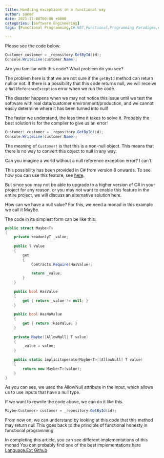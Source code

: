 ```yaml
---
title: Handling exceptions in a functional way
author: saeed
date: 2021-11-08T00:00 +0800
categories: [Software Engineering]
tags: [Functional Programming,C#.NET,Functional,Programming Paradigms,exception,c#,null reference,exception]

---
```


Please see the code below:

```csharp
Customer customer = _repository.GetById(id);
Console.WriteLine(customer.Name);
```
Are you familiar with this code? What problem do you see?

The problem here is that we are not sure if the `getById` method can return null or not. If there is a possibility that this code returns null, we will receive a `NullReferenceException` error when we run the code.

The disaster happens when we may not notice this issue until we test the software with real data/customer environment/production, and we cannot easily determine where it has been turned into null!

The faster we understand, the less time it takes to solve it. Probably the best solution is for the compiler to give us an error!

```csharp
Customer! customer = _repository.GetById(id);
Console.WriteLine(customer.Name);
```
The meaning of `Customer!` is that this is a non-null object. This means that there is no way to convert this object to null in any way.

Can you imagine a world without a null reference exception error? I can't!

This possibility has been provided in C# from version 8 onwards. To see how you can use this feature, see [here](https://docs.microsoft.com/en-us/dotnet/csharp/nullable-references).

But since you may not be able to upgrade to a higher version of C# in your project for any reason, or you may not want to enable this feature in the entire project, we will discuss an alternative solution here.

How can we have a null value?
For this, we need a monad in this example we call it MayBe.

The code in its simplest form can be like this:


```csharp
public struct Maybe<T>
{
    private readonlyT _value;
 
    public T Value
    {
        get
        {
            Contracts.Require(HasValue);
 
            return _value;
        }
    }
 
    public bool HasValue
    {
        get { return _value != null; }
    }
 
    public bool HasNoValue
    {
        get { return !HasValue; }
    }
 
    private Maybe([AllowNull] T value)
    {
        _value = value;
    }
 
    public static implicitoperatorMaybe<T>([AllowNull] T value)
    {
        return new Maybe<T>(value);
    }
}
```
As you can see, we used the AllowNull attribute in the input, which allows us to use inputs that have a null type.

If we want to rewrite the code above, we can do it like this.

```csharp
Maybe<Customer> customer = _repository.GetById(id);
```
From now on, we can understand by looking at this code that this method may return null
This goes back to the principle of functional honesty in functional programming

In completing this article, you can see different implementations of this monad
You can probably find one of the best implementations here
[Language.Ext Github](https://github.com/louthy/language-ext#null-reference-problem)

